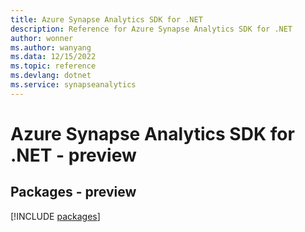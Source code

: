 ```yaml
---
title: Azure Synapse Analytics SDK for .NET
description: Reference for Azure Synapse Analytics SDK for .NET
author: wonner
ms.author: wanyang
ms.data: 12/15/2022
ms.topic: reference
ms.devlang: dotnet
ms.service: synapseanalytics
---
```

# Azure Synapse Analytics SDK for .NET - preview
## Packages - preview
[!INCLUDE [packages](synapse-analytics-index.md)]
